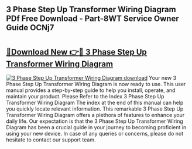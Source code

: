 ## 3 Phase Step Up Transformer Wiring Diagram PDf Free Download - Part-8WT Service Owner Guide OCNj7

# <h2><a href="http://dfokn0z.blite.top/?on=3+Phase+Step+Up+Transformer+Wiring+Diagram">🔗Download New 👉🔴 3 Phase Step Up Transformer Wiring Diagram</a></h2>

[![3 Phase Step Up Transformer Wiring Diagram download](https://i.imgur.com/lujVjoI.png)](http://dfokn0z.blite.top/?on=3+Phase+Step+Up+Transformer+Wiring+Diagram)
Your new 3 Phase Step Up Transformer Wiring Diagram is now ready to use. This user manual provides a step-by-step guide to help you install, operate, and maintain your product. Please Refer to the Index 3 Phase Step Up Transformer Wiring Diagram The index at the end of this manual can help you quickly locate relevant information. This remarkable 3 Phase Step Up Transformer Wiring Diagram offers a plethora of features to enhance your daily life. Our expectation is that the 3 Phase Step Up Transformer Wiring Diagram has been a crucial guide in your journey to becoming proficient in using your new device. In case of any queries or concerns, please do not hesitate to contact our support team.
